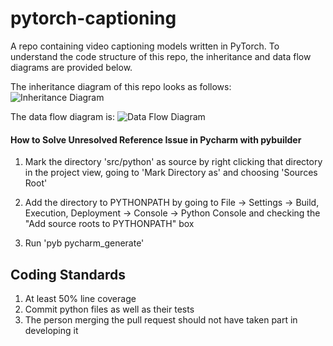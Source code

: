 # pytorch-captioning

A repo containing video captioning models written in PyTorch. To understand the code structure of this repo, the inheritance and data flow diagrams are provided below.

The inheritance diagram of this repo looks as follows:
![Inheritance Diagram](https://github.com/TwentyBN/pytorch-captioning/blob/readme/images/Inheritance_Diagram.jpg?raw=true "Inheritance Diagram")

The data flow diagram is: 
![Data Flow Diagram](https://github.com/TwentyBN/pytorch-captioning/blob/readme/images/Data_Flow_Diagram.jpg?raw=true "Data Flow Diagram")

#### How to Solve Unresolved Reference Issue in Pycharm with pybuilder

1. Mark the directory 'src/python' as source by right clicking that directory in the project view, going to 'Mark Directory as' and choosing 'Sources Root'

2. Add the directory to PYTHONPATH by going to File -> Settings -> Build, Execution, Deployment -> Console -> Python Console and checking the "Add source roots to PYTHONPATH" box

3. Run 'pyb pycharm\_generate'   

## Coding Standards

1. At least 50% line coverage
2. Commit python files as well as their tests
3. The person merging the pull request should not have taken part in developing it
